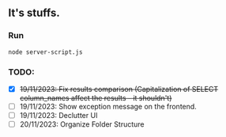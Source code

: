 It's stuffs.
---

### Run
```node server-script.js```

### TODO:
- [X] ~~19/11/2023: Fix results comparison (Capitalization of SELECT column_names affect the results - it shouldn't)~~
- [ ] 19/11/2023: Show exception message on the frontend.
- [ ] 19/11/2023: Declutter UI
- [ ] 20/11/2023: Organize Folder Structure